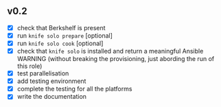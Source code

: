 ## v0.2
- [X] check that Berkshelf is present
- [X] run `knife solo prepare` [optional]
- [X] run `knife solo cook` [optional]
- [X] check that `knife solo` is installed and return a meaningful Ansible WARNING (without breaking the provisioning, just abording the run of this role)
- [X] test parallelisation
- [X] add testing environment
- [X] complete the testing for all the platforms
- [X] write the documentation
